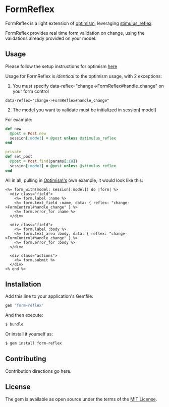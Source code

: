 # FormReflex
FormReflex is a light extension of [optimism](https://optimism.leastbad.com/), leveraging [stimulus_reflex](https://docs.stimulusreflex.com/).

FormReflex provides real time form validation on change, using the validations already provided on your model.

## Usage

Please follow the setup instructions for optimism [here](https://optimism.leastbad.com/quick-start)

Usage for FormReflex is *identical* to the optimism usage, with 2 exceptions:

1) You must specify data-reflex="change->FormReflex#handle_change" on your form control

```erb
data-reflex="change->FormReflex#handle_change"
```

2) The model you want to validate must be initialized in session[:model]

For example:

```ruby
def new
  @post = Post.new
  session[:model] = @post unless @stimulus_reflex
end

private
def set_post
  @post = Post.find(params[:id])
  session[:model] = @post unless @stimulus_reflex
end
``` 

All in all, pulling in [Optimism's](https://optimism.leastbad.com/) own example, it would look like this:

```erb
<%= form_with(model: session[:model]) do |form| %>
  <div class="field">
    <%= form.label :name %>
    <%= form.text_field :name, data: { reflex: "change->FormControl#handle_change" } %>
    <%= form.error_for :name %>
  </div>

  <div class="field">
    <%= form.label :body %>
    <%= form.text_area :body, data: { reflex: "change->FormControl#handle_change" } %>
    <%= form.error_for :body %>
  </div>

  <div class="actions">
    <%= form.submit %>
  </div>
<% end %>
```


## Installation
Add this line to your application's Gemfile:

```ruby
gem 'form-reflex'
```

And then execute:
```bash
$ bundle
```

Or install it yourself as:
```bash
$ gem install form-reflex
```

## Contributing
Contribution directions go here.

## License
The gem is available as open source under the terms of the [MIT License](https://opensource.org/licenses/MIT).
